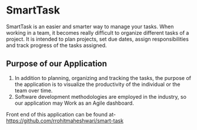 # SmartTask

SmartTask is an easier and smarter way to manage your tasks. When working in a team, it becomes really difficult to organize different tasks of a project. It is intended to plan projects, set due dates, assign responsibilities and track progress of the tasks assigned.

## Purpose of our Application

1. In addition to planning, organizing and tracking the tasks, the purpose of the application is
to visualize the productivity of the individual or the team over time.
2. Software development methodologies are employed in the industry, so our application may
Work as an Agile dashboard.

Front end of this application can be found at-
https://github.com/rrohitmaheshwari/smart-task


